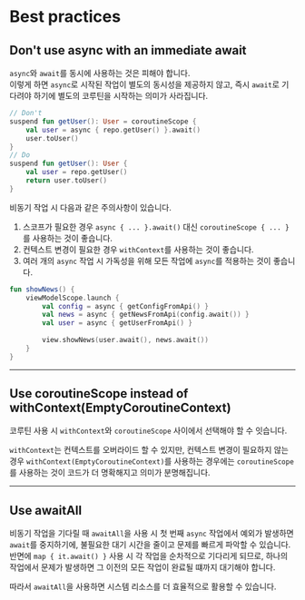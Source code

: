 # Best practices

## Don't use async with an immediate await

`async`와 `await`를 동시에 사용하는 것은 피해야 합니다.  
이렇게 하면 `async`로 시작된 작업이 별도의 동시성을 제공하지 않고, 
즉시 `await`로 기다려야 하기에 별도의 코루틴을 시작하는 의미가 사라집니다.

```kotlin
// Don't
suspend fun getUser(): User = coroutineScope {
    val user = async { repo.getUser() }.await()
    user.toUser()
}
// Do
suspend fun getUser(): User {
    val user = repo.getUser()
    return user.toUser()
}
```

비동기 작업 시 다음과 같은 주의사항이 있습니다.

1. 스코프가 필요한 경우 `async { ... }.await()` 대신 `coroutineScope { ... }`를 사용하는 것이 좋습니다.
2. 컨텍스트 변경이 필요한 경우 `withContext`를 사용하는 것이 좋습니다.
3. 여러 개의 `async` 작업 시 가독성을 위해 모든 작업에 `async`를 적용하는 것이 좋습니다.

```kotlin
fun showNews() {
    viewModelScope.launch {
        val config = async { getConfigFromApi() }
        val news = async { getNewsFromApi(config.await()) }
        val user = async { getUserFromApi() }
        
        view.showNews(user.await(), news.await())
    }
}
```

----

## Use coroutineScope instead of withContext(EmptyCoroutineContext)

코루틴 사용 시 `withContext`와 `coroutineScope` 사이에서 선택해야 할 수 잇습니다.

`withContext`는 컨텍스트를 오버라이드 할 수 있지만, 컨텍스트 변경이 필요하지 않는 경우 `withContext(EmptyCoroutineContext)`를 사용하는 경우에는
`coroutineScope`를 사용하는 것이 코드가 더 명확해지고 의미가 분명해집니다.

----

## Use awaitAll

비동기 작업을 기다릴 때 `awaitAll`을 사용 시 첫 번째 `async` 작업에서 예외가 발생하면 `await`를 중지하기에, 불필요한 대기 시간을 줄이고 문제를 빠르게 파악할 수 있습니다.  
반면에 `map { it.await() }` 사용 시 각 작업을 순차적으로 기다리게 되므로, 하나의 작업에서 문제가 발생하면 그 이전의 모든 작업이 완료될 떄까지 대기해야 합니다.

따라서 `awaitAll`을 사용하면 시스템 리소스를 더 효율적으로 활용할 수 있습니다.